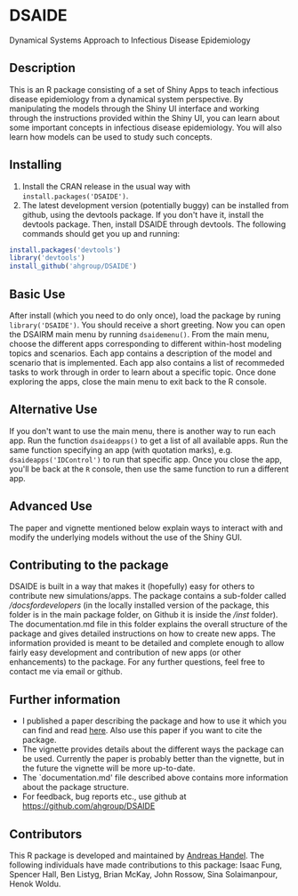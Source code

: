 # DSAIDE
Dynamical Systems Approach to Infectious Disease Epidemiology

## Description
This is an R package consisting of a set of Shiny Apps to teach infectious disease epidemiology from a dynamical system perspective.
By manipulating the models through the Shiny UI interface and working through the instructions provided within the Shiny UI, you can learn about some important concepts in infectious disease epidemiology. 
You will also learn how models can be used to study such concepts.

## Installing
1. Install the CRAN release in the usual way with `install.packages('DSAIDE')`.
2. The latest development version (potentially buggy) can be installed from github, using the devtools package. If you don't have it, install the devtools package. Then, install DSAIDE through devtools. The following commands should get you up and running:

```r
install.packages('devtools')
library('devtools')
install_github('ahgroup/DSAIDE')
```

## Basic Use
After install (which you need to do only once), load the package by runing `library('DSAIDE')`. You should receive a short greeting. Now you can open the DSAIRM main menu by running `dsaidemenu()`. From the main menu, choose the different apps corresponding to different within-host modeling topics and scenarios. Each app contains a description of the model and scenario that is implemented. Each app also contains a list of recommeded tasks to work through in order to learn about a specific topic. Once done exploring the apps, close the main menu to exit back to the R console.

## Alternative Use
If you don't want to use the main menu, there is another way to run each app. Run the function `dsaideapps()` to get a list of all available apps. Run the same function specifying an app (with quotation marks), e.g. `dsaideapps('IDControl')` to run that specific app. Once you close the app, you'll be back at the `R` console, then use the same function to run a different app. 

## Advanced Use
The paper and vignette mentioned below explain ways to interact with and modify the underlying models without the use of the Shiny GUI.

## Contributing to the package
DSAIDE is built in a way that makes it (hopefully) easy for others to contribute new simulations/apps. The package contains a sub-folder called _/docsfordevelopers_ (in the locally installed version of the package, this folder is in the main package folder, on Github it is inside the _/inst_ folder). The documentation.md file in this folder explains the overall structure of the package and gives detailed instructions on how to create new apps. The information provided is meant to be detailed and complete enough to allow fairly easy development and contribution of new apps (or other enhancements) to the package. For any further questions, feel free to contact me via email or github.

## Further information
* I published a paper describing the package and how to use it which you can find and read [here](https://doi.org/10.1371/journal.pcbi.1005642). Also use this paper if you want to cite the package.
* The vignette provides details about the different ways the package can be used. Currently the paper is probably better than the vignette, but in the future the vignette will be more up-to-date. 
* The `documentation.md' file described above contains more information about the package structure.
* For feedback, bug reports etc., use github at https://github.com/ahgroup/DSAIDE

## Contributors
This R package is developed and maintained by [Andreas Handel](http://handelgroup.publichealth.uga.edu/). The following individuals have made contributions to this package: Isaac Fung, Spencer Hall, Ben Listyg, Brian McKay, John Rossow, Sina Solaimanpour, Henok Woldu.
